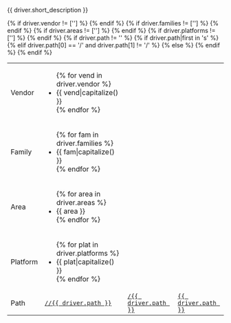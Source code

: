   <tr class = "driver">
    <td><p>{{ driver.short_description }}<a name="{{ driver.short_description|replace(" ", "-")|replace("(", "")|replace(")", "")|lower() }}"></a></p><h3 class="add-link" style="display:none">{{ driver.short_description }}</h3></td>
    <td>
      <table class = "nested responsive">
        <colgroup>
        <col width="10%">
      </colgroup>
        <tbody class="list">
          {% if driver.vendor != [''] %}
          <tr>
            <td>Vendor</td>
            <td>
              <ul class="comma-list">
                {% for vend in driver.vendor %}
                <li>{{ vend|capitalize() }}</li>
                {% endfor %}
              </ul>
            </td>
          </tr>
          {% endif %}
          {% if driver.families != [''] %}
          <tr>
            <td>Family</td>
            <td>
              <ul class="comma-list">
                {% for fam in driver.families %}
                <li>{{ fam|capitalize() }}</li>
                {% endfor %}
              </ul>
            </td>
          </tr>
          {% endif %}
          {% if driver.areas != [''] %}
          <tr>
            <td>Area</td>
            <td>
              <ul class="comma-list">
                {% for area in driver.areas %}
                <li>{{ area }}</li>
                {% endfor %}
              </ul>
            </td>
          </tr>
          {% endif %}
          {% if driver.platforms != [''] %}
          <tr>
            <td>Platform</td>
            <td>
              <ul class="comma-list">
                {% for plat in driver.platforms %}
                <li>{{ plat|capitalize() }}</li>
                {% endfor %}
              </ul>
            </td>
          </tr>
          {% endif %}
          {% if driver.path != '' %}
          <tr>
            <td>Path</td>
          {% if driver.path|first in 's' %}
            <td><a href="{{ cs_url }}{{ driver.path }}"><code>//{{ driver.path }}</code></a></td>
          {% elif driver.path[0] == '/' and driver.path[1] != '/' %}
            <td><a href="{{ cs_url }}{{ driver.path }}"><code>/{{ driver.path }}</code></a></td>
          {% else %}
            <td><a href="{{ cs_url }}{{ driver.path }}"><code>{{ driver.path }}</code></a></td>
          {% endif %}
          </tr>
          {% endif %}
        </tbody>
      </table>
    </td>
  </tr>